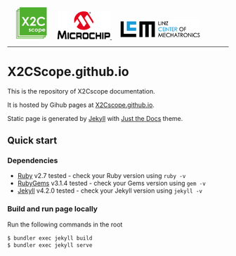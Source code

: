 <a href="http://x2c.lcm.at"><img src="images/X2Cscope_logo.png" alt="LOGO" width="70" style="padding-left: 20px"/></a>
<a href="http://microchip.com"><img src="images/mchplogo.png" alt="MCHP" width="120" style="padding-left: 20px"/> </a>
<a href="http://x2c.lcm.at"><img src="images/lcmblack.png" alt="MCHP" width="180" style="padding-left: 20px"/> </a>

---
# X2CScope.github.io
This is the repository of X2Cscope documentation.

It is hosted by Gihub pages at [X2Cscope.github.io](X2Cscope.github.io).

Static page is generated by [Jekyll](https://jekyllrb.com/) with [Just the Docs](https://pmarsceill.github.io/just-the-docs/) theme.

## Quick start

### Dependencies
* [Ruby](https://www.ruby-lang.org/en/downloads/) v2.7 tested - check your Ruby version using ``ruby -v``
* [RubyGems](https://rubygems.org/pages/download) v3.1.4 tested - check your Gems version using ``gem -v``
* [Jekyll](https://jekyllrb.com) v4.2.0 tested - check your Jekyll version using ``jekyll -v``

### Build and run page locally

Run the following commands in the root
```bash
$ bundler exec jekyll build
$ bundler exec jekyll serve 
```